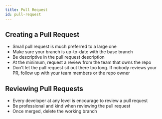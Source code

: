 ```yaml
---
title: Pull Request
id: pull-request
---
```


## Creating a Pull Request

- Small pull request is much preferred to a large one
- Make sure your branch is up-to-date with the base branch
- Be descriptive in the pull request description
- At the minimum, request a review from the team that owns the repo
- Don't let the pull request sit out there too long. If nobody reviews your PR, follow up with your team members or the repo owner

## Reviewing Pull Requests

- Every developer at any level is encourage to review a pull request
- Be professional and kind when reviewing the pull request
- Once merged, delete the working branch  